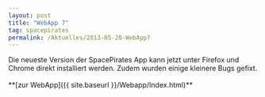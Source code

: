```yaml
---
layout: post
title: "WebApp 7"
tag: spacepirates
permalink: /Aktuelles/2013-05-20-WebApp7
---
```



<p>Die neueste Version der SpacePirates App kann jetzt unter Firefox und Chrome direkt installiert werden. Zudem wurden einige kleinere Bugs gefixt.<br/>
<br/>
**[zur WebApp]({{ site.baseurl }}/Webapp/Index.html)**</p>

